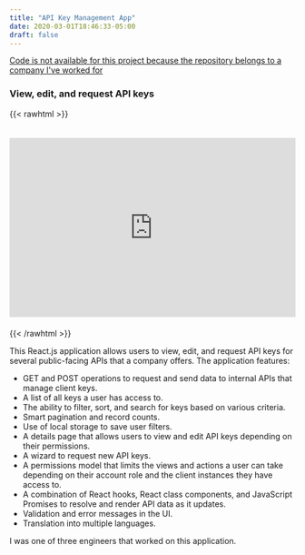 ```yaml
---
title: "API Key Management App"
date: 2020-03-01T18:46:33-05:00
draft: false
---
```


[Code is not available for this project because the repository belongs to a company I've worked for](/work/api-keys-app/)

### View, edit, and request API keys

{{< rawhtml >}}
<iframe style="margin:20px 0px 20px 0px;" width="100%" height="315" src="https://www.youtube.com/embed/fglSWZ8a3pM" frameborder="0" allow="accelerometer; autoplay; encrypted-media; gyroscope; picture-in-picture" allowfullscreen></iframe>
{{< /rawhtml >}}


This React.js application allows users to view, edit, and request API keys for several public-facing APIs that a company offers. The application features:

* GET and POST operations to request and send data to internal APIs that manage client keys.
* A list of all keys a user has access to.
* The ability to filter, sort, and search for keys based on various criteria.
* Smart pagination and record counts.
* Use of local storage to save user filters.
* A details page that allows users to view and edit API keys depending on their permissions.
* A wizard to request new API keys.
* A permissions model that limits the views and actions a user can take depending on their account role and the client instances they have access to.
* A combination of React hooks, React class components, and JavaScript Promises to resolve and render API data as it updates.
* Validation and error messages in the UI.
* Translation into multiple languages.

I was one of three engineers that worked on this application.

